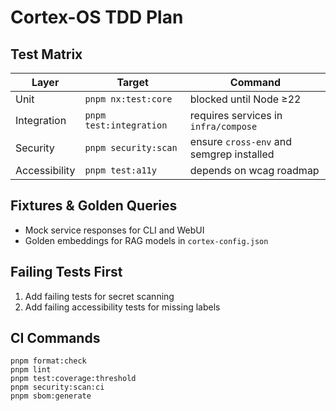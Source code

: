 # Cortex-OS TDD Plan
## Test Matrix
| Layer | Target | Command |
|---|---|---|
| Unit | `pnpm nx:test:core` | blocked until Node ≥22 |
| Integration | `pnpm test:integration` | requires services in `infra/compose` |
| Security | `pnpm security:scan` | ensure `cross-env` and semgrep installed |
| Accessibility | `pnpm test:a11y` | depends on wcag roadmap |

## Fixtures & Golden Queries
- Mock service responses for CLI and WebUI
- Golden embeddings for RAG models in `cortex-config.json`

## Failing Tests First
1. Add failing tests for secret scanning
2. Add failing accessibility tests for missing labels

## CI Commands
```
pnpm format:check
pnpm lint
pnpm test:coverage:threshold
pnpm security:scan:ci
pnpm sbom:generate
```
